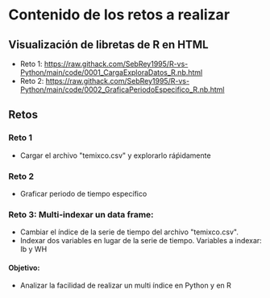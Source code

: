 # Contenido de los retos a realizar


## Visualización de libretas de R en HTML
  * Reto 1: https://raw.githack.com/SebRey1995/R-vs-Python/main/code/0001_CargaExploraDatos_R.nb.html
  * Reto 2: https://raw.githack.com/SebRey1995/R-vs-Python/main/code/0002_GraficaPeriodoEspecifico_R.nb.html

## Retos

### Reto 1
   * Cargar el archivo "temixco.csv" y explorarlo ráṕidamente
### Reto 2
   * Graficar periodo de tiempo específico
### Reto 3: Multi-indexar un data frame:
   * Cambiar el índice de la serie de tiempo del archivo "temixco.csv".
   * Indexar dos variables en lugar de la serie de tiempo. Variables a indexar: Ib y WH
#### Objetivo:
   * Analizar la facilidad de realizar un multi índice en Python y en R

